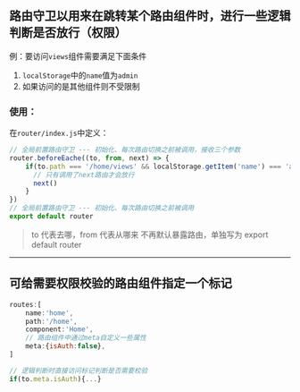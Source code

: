 ## 路由守卫以用来在跳转某个路由组件时，进行一些逻辑判断是否放行（权限）

例：要访问`views`组件需要满足下面条件
1. `localStorage`中的`name`值为`admin`
2. 如果访问的是其他组件则不受限制

### 使用：
在`router/index.js`中定义：
```js
// 全局前置路由守卫 --- 初始化、每次路由切换之前被调用，接收三个参数
router.beforeEache((to, from, next) => {
    if(to.path === '/home/views' && localStorage.getItem('name') === 'admin' ){  
      // 只有调用了next路由才会放行
      next()
    }
})
// 全局前置路由守卫 --- 初始化、每次路由切换之前被调用
export default router
```
>to 代表去哪，from 代表从哪来
>不再默认暴露路由，单独写为 export default router

---

## 可给需要权限校验的路由组件指定一个标记
```js
routes:[
    name:'home',
    path:'/home',
    component:'Home',
    // 路由组件中通过meta自定义一些属性
    meta:{isAuth:false},
]

// 逻辑判断时直接访问标记判断是否需要校验
if(to.meta.isAuth){...}
```
